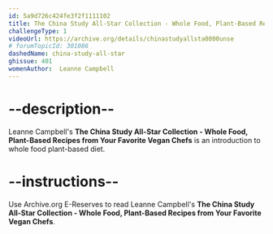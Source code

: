 ```yaml
---
id: 5a9d726c424fe3f2f1111102
title: The China Study All-Star Collection - Whole Food, Plant-Based Recipes from Your Favorite Vegan Chefs
challengeType: 1
videoUrl: https://archive.org/details/chinastudyallsta0000unse
# forumTopicId: 301086
dashedName: china-study-all-star
ghissue: 401
womenAuthor:  Leanne Campbell
---
```


# --description--

Leanne Campbell's __The China Study All-Star Collection - Whole Food, Plant-Based Recipes from Your Favorite Vegan Chefs__ is an introduction to whole food plant-based diet.

# --instructions--

Use Archive.org E-Reserves to read Leanne Campbell's __The China Study All-Star Collection - Whole Food, Plant-Based Recipes from Your Favorite Vegan Chefs__. 